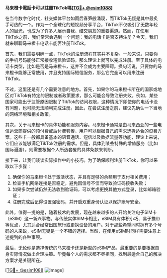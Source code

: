 **马来橙卡電話卡可以註冊TikTok嗎[[TG💪+ @esim1088](https://t.me/s/esim1088)]**

在当今数字化时代，社交媒体平台如雨后春笋般涌现，而TikTok无疑是其中最炙手可热的一个。作为一个全球化的短视频分享平台，TikTok不仅吸引了无数年轻人的目光，也成为了许多人展示自我、结交朋友的重要渠道。然而，在使用TikTok之前，我们常常会遇到一个问题：我的电话卡是否支持注册？今天，我们就来聊聊马来橙卡电话卡能否注册TikTok。

首先，我们需要明确一点，TikTok的注册流程其实并不复杂。一般来说，只要你的手机号码能够正常接收短信验证码，那么理论上就可以完成注册。至于具体的电话卡类型，比如是否是马来橙卡，这并不会成为主要障碍。换句话说，只要你的马来橙卡能够正常使用，并且支持国际短信服务，那么它完全可以用来注册TikTok。

不过，这里还是有几个需要注意的地方。首先，如果你的马来橙卡所在的国家或地区对TikTok有特定的限制或者政策要求，那么可能会导致注册失败。例如，某些国家可能出于监管原因限制了TikTok的访问权限，这种情况下即使你的电话卡没有问题，也可能无法顺利完成注册。因此，在尝试注册之前，建议先确认一下当地的网络环境和相关政策。

其次，关于马来橙卡的具体功能和服务内容。马来橙卡通常是由马来西亚的一些电信运营商提供的预付费或后付费套餐，用户可以根据自己的需求选择适合的资费方案。这些卡一般都具备基本的语音通话、短信以及数据流量等功能，理论上来说，它们应该能够满足TikTok注册的需求。但是，具体到某些特殊的增值服务（比如国际漫游），则需要根据个人所选套餐的具体条款来判断。

接下来，让我们谈谈实际操作中的小技巧。为了确保顺利注册TikTok，你可以采取以下步骤：
1. 确保你的马来橙卡处于激活状态，并且有足够的余额用于支付相关费用；
2. 检查手机网络连接是否稳定，避免因信号不佳而导致验证码接收失败；
3. 如果多次尝试仍然无法收到验证码，可以考虑更换其他方式登录，比如邮箱验证；
4. 注册完成后记得设置强密码，并开启双重身份认证以保护账号安全。

此外，值得一提的是，随着技术的发展，现在越来越多的人开始关注电子SIM卡（eSIM）这一新兴事物。与传统实体SIM卡相比，eSIM具有体积小巧、易于携带等优点，尤其适合经常出国旅行或更换设备的用户。对于那些希望同时拥有多个号码的人来说，eSIM无疑是一个不错的选择。当然，在使用eSIM时同样需要注意上述提到的各种事项。

最后，无论你是选择传统的马来橙卡还是新型的eSIM产品，最重要的是要根据自身实际情况做出合理决策。毕竟每个人的需求都不尽相同，找到最适合自己的解决方案才是关键所在。

[[TG💪+ @esim1088](https://t.me/s/esim1088) ![Image](https://i.postimg.cc/4NQfJmqS/Snipaste-2025-05-13-00-14-12.png)]